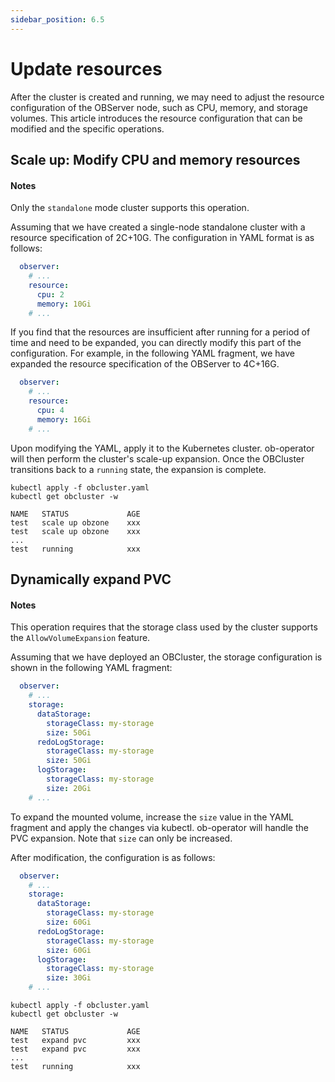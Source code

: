 ```yaml
---
sidebar_position: 6.5
---
```


# Update resources

After the cluster is created and running, we may need to adjust the resource configuration of the OBServer node, such as CPU, memory, and storage volumes. This article introduces the resource configuration that can be modified and the specific operations.

## Scale up: Modify CPU and memory resources

<main id="notice" type='notice'>
  <h4>Notes</h4>
  <p>Only the <code>standalone</code> mode cluster supports this operation.</p>
</main>

Assuming that we have created a single-node standalone cluster with a resource specification of 2C+10G. The configuration in YAML format is as follows:

```yaml
  observer:
    # ...
    resource:
      cpu: 2
      memory: 10Gi
    # ...
```

If you find that the resources are insufficient after running for a period of time and need to be expanded, you can directly modify this part of the configuration. For example, in the following YAML fragment, we have expanded the resource specification of the OBServer to 4C+16G.

```yaml
  observer:
    # ...
    resource:
      cpu: 4
      memory: 16Gi
    # ...
```

Upon modifying the YAML, apply it to the Kubernetes cluster. ob-operator will then perform the cluster's scale-up expansion. Once the OBCluster transitions back to a `running` state, the expansion is complete.

```shell
kubectl apply -f obcluster.yaml
kubectl get obcluster -w

NAME   STATUS             AGE
test   scale up obzone    xxx
test   scale up obzone    xxx
...
test   running            xxx
```

## Dynamically expand PVC

<main id="notice" type='notice'>
  <h4>Notes</h4>
  <p>This operation requires that the storage class used by the cluster supports the <code>AllowVolumeExpansion</code> feature.</p>
</main>

Assuming that we have deployed an OBCluster, the storage configuration is shown in the following YAML fragment:

```yaml
  observer:
    # ...
    storage:
      dataStorage:
        storageClass: my-storage
        size: 50Gi
      redoLogStorage:
        storageClass: my-storage
        size: 50Gi
      logStorage:
        storageClass: my-storage
        size: 20Gi
    # ...
```

To expand the mounted volume, increase the `size` value in the YAML fragment and apply the changes via kubectl. ob-operator will handle the PVC expansion. Note that `size` can only be increased.

After modification, the configuration is as follows:

```yaml
  observer:
    # ...
    storage:
      dataStorage:
        storageClass: my-storage
        size: 60Gi
      redoLogStorage:
        storageClass: my-storage
        size: 60Gi
      logStorage:
        storageClass: my-storage
        size: 30Gi
    # ...
```

```shell
kubectl apply -f obcluster.yaml
kubectl get obcluster -w

NAME   STATUS             AGE
test   expand pvc         xxx
test   expand pvc         xxx
...
test   running            xxx
```

